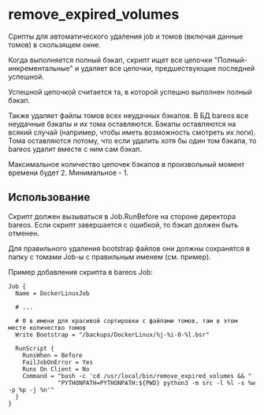 # remove_expired_volumes

Срипты для автоматического удаления job и томов (включая данные томов) в скользящем окне.

Когда выполняется полный бэкап, скрипт ищет все цепочки "Полный-инкрементальные" и удаляет
все цепочки, предшествующие последней успешной.

Успешной цепочкой считается та, в которой успешно выполнен полный бэкап.

Также удаляет файлы томов всех неудачных бэкапов. В БД bareos все неудачные бэкапы и их тома
оставляются. Бэкапы оставляются на всякий случай (например, чтобы иметь возможность смотреть их
логи). Тома оставляются потому, что если удалить хотя бы один том бэкапа, то bareos удалит
вместе с ним сам бэкап.

Максимальное количество цепочек бэкапов в произвольный момент времени будет 2. Минимальное - 1.


## Использование

Скрипт должен вызываться в Job.RunBefore на стороне директора bareos. Если скрипт завершается
с ошибкой, то бэкап должен быть отменен.

Для правильного удаления bootstrap файлов они должны сохранятся в папку с томами Job-ы с
правильным именем (см. пример).

Пример добавления скрипта в bareos Job:

```nginx
Job {
  Name = DockerLinuxJob

  # ...

  # 0 в имени для красивой сортировки с файлами томов, там в этом месте количество томов
  Write Bootstrap = "/backups/DockerLinux/%j-%i-0-%l.bsr"

  RunScript {
    RunsWhen = Before
    FailJobOnError = Yes
    Runs On Client = No
    Command = "bash -c 'cd /usr/local/bin/remove_expired_volumes && "
              "PYTHONPATH=PYTHONPATH:${PWD} python3 -m src -l %l -s %w -p %p -j %n'"
  }
}
```
